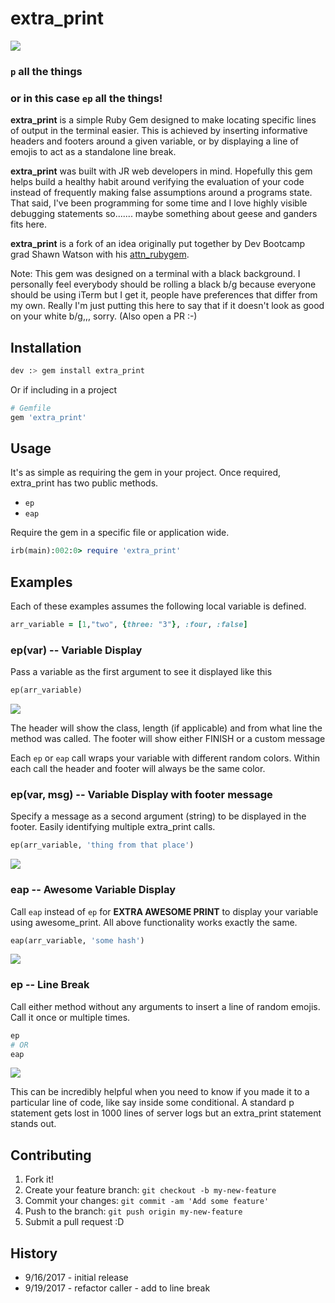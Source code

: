 # extra_print

<img src="https://media.giphy.com/media/UCqJOcLU3OGoE/giphy.gif" />

### ```p``` all the things
### or in this case ```ep``` all the things!

__extra_print__ is a simple Ruby Gem designed to make locating specific lines of output in the terminal easier. This is achieved by inserting informative headers and footers around a given variable, or by displaying a line of emojis to act as a standalone line break.

__extra_print__ was built with JR web developers in mind. Hopefully this gem helps build a healthy habit around verifying the evaluation of your code instead of frequently making false assumptions around a programs state. That said, I've been programming for some time and I love highly visible debugging statements so....... maybe something about geese and ganders fits here.

__extra_print__ is a fork of an idea originally put together by Dev Bootcamp grad Shawn Watson with his [attn_rubygem](https://github.com/its-swats/attn_rubygem).

Note: This gem was designed on a terminal with a black background. I personally feel everybody should be rolling a black b/g because everyone should be using iTerm but I get it, people have preferences that differ from my own. Really I'm just putting this here to say that if it doesn't look as good on your white b/g,,, sorry. (Also open a PR :-)

## Installation

```bash
dev :> gem install extra_print
```

Or if including in a project

```ruby
# Gemfile
gem 'extra_print'
```

## Usage

It's as simple as requiring the gem in your project. Once required, extra_print has two public methods.

- ```ep```
- ```eap```

Require the gem in a specific file or application wide.

```ruby
irb(main):002:0> require 'extra_print'
```

## Examples

Each of these examples assumes the following local variable is defined.
```ruby
arr_variable = [1,"two", {three: "3"}, :four, :false]
```

### ep(var) -- Variable Display

Pass a variable as the first argument to see it displayed like this

```ruby
ep(arr_variable)
```

<img src="https://www.dropbox.com/s/304tsssjyqb7y5c/ep.png?raw=1" />

The header will show the class, length (if applicable) and from what line the method was called.
The footer will show either FINISH or a custom message

Each ```ep``` or ```eap``` call wraps your variable with different random colors. Within each call the header and footer will always be the same color.

### ep(var, msg) -- Variable Display with footer message

Specify a message as a second argument (string) to be displayed in the footer. Easily identifying multiple extra_print calls.

```ruby
ep(arr_variable, 'thing from that place')
```

<img src="https://www.dropbox.com/s/jdea6amjrb2kq4q/ep_with_msg.png?raw=1" />

### eap -- Awesome Variable Display

Call ```eap``` instead of ```ep``` for __EXTRA AWESOME PRINT__ to display your variable using awesome_print. All above functionality works exactly the same.

```ruby
eap(arr_variable, 'some hash')
```

<img src="https://www.dropbox.com/s/uv041yv2timjrnt/eap_with_msg.png?raw=1" />

### ep -- Line Break

Call either method without any arguments to insert a line of random emojis. Call it once or multiple times.

```ruby
ep
# OR
eap
```

<img src="https://www.dropbox.com/s/355n4xmezra9wt1/line_break.png?raw=1" />

This can be incredibly helpful when you need to know if you made it to a particular line of code, like say inside some conditional. A standard p statement gets lost in 1000 lines of server logs but an extra_print statement stands out.

## Contributing

1. Fork it!
2. Create your feature branch: `git checkout -b my-new-feature`
3. Commit your changes: `git commit -am 'Add some feature'`
4. Push to the branch: `git push origin my-new-feature`
5. Submit a pull request :D

## History

* 9/16/2017 - initial release
* 9/19/2017 - refactor caller - add to line break
